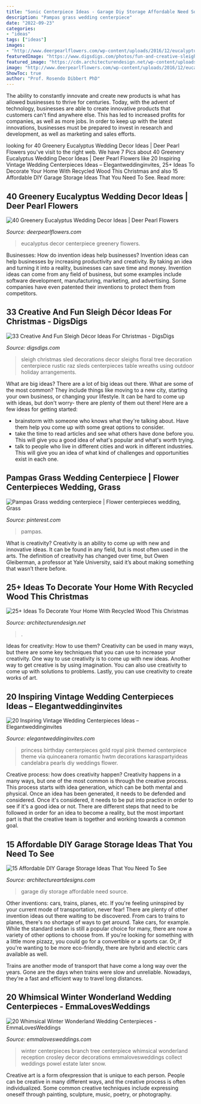 ```yaml
---
title: "Sonic Centerpiece Ideas - Garage Diy Storage Affordable Need Source"
description: "Pampas grass wedding centerpiece"
date: "2022-09-23"
categories:
- "ideas"
tags: ["ideas"]
images:
- "http://www.deerpearlflowers.com/wp-content/uploads/2016/12/eucalyptus-wedding-centerpiece-via-Jenny-Haas-Photography.jpg"
featuredImage: "https://www.digsdigs.com/photos/fun-and-creative-sleigh-decor-ideas-for-christmas-7-554x810.jpg"
featured_image: "https://cdn.architecturendesign.net/wp-content/uploads/2015/12/AD-Ideas-To-Decorate-Your-Home-With-Recycled-Wood-This-02.jpg"
image: "http://www.deerpearlflowers.com/wp-content/uploads/2016/12/eucalyptus-wedding-centerpiece-via-Jenny-Haas-Photography.jpg"
ShowToc: true
author: "Prof. Rosendo Dibbert PhD"
---
```



The ability to constantly innovate and create new products is what has allowed businesses to thrive for centuries. Today, with the advent of technology, businesses are able to create innovative products that customers can't find anywhere else. This has led to increased profits for companies, as well as more jobs. In order to keep up with the latest innovations, businesses must be prepared to invest in research and development, as well as marketing and sales efforts.

	

		
looking for 40 Greenery Eucalyptus Wedding Decor Ideas | Deer Pearl Flowers you've visit to the right web. We have 7 Pics about 40 Greenery Eucalyptus Wedding Decor Ideas | Deer Pearl Flowers like 20 Inspiring Vintage Wedding Centerpieces Ideas – Elegantweddinginvites, 25+ Ideas To Decorate Your Home With Recycled Wood This Christmas and also 15 Affordable DIY Garage Storage Ideas That You Need To See. Read more:
		
    
## 40 Greenery Eucalyptus Wedding Decor Ideas | Deer Pearl Flowers

<img loading=lazy src="http://www.deerpearlflowers.com/wp-content/uploads/2016/12/eucalyptus-wedding-centerpiece-via-Jenny-Haas-Photography.jpg" onerror="this.onerror=null;this.src='https://tse4.mm.bing.net/th?id=OIP.YeVz4c5zEGmPmZNLDWxRCgHaLH&amp;pid=15.1';" alt="40 Greenery Eucalyptus Wedding Decor Ideas | Deer Pearl Flowers">

_Source: deerpearlflowers.com_

>eucalyptus decor centerpiece greenery flowers. 

	

Businesses: How do invention ideas help businesses?
Invention ideas can help businesses by increasing productivity and creativity. By taking an idea and turning it into a reality, businesses can save time and money. Invention ideas can come from any field of business, but some examples include software development, manufacturing, marketing, and advertising. Some companies have even patented their inventions to protect them from competitors.

    
## 33 Creative And Fun Sleigh Décor Ideas For Christmas - DigsDigs

<img loading=lazy src="https://www.digsdigs.com/photos/fun-and-creative-sleigh-decor-ideas-for-christmas-7-554x810.jpg" onerror="this.onerror=null;this.src='https://tse4.mm.bing.net/th?id=OIP.vYEqB9hs0gfQOSQwOy-r4wHaK1&amp;pid=15.1';" alt="33 Creative And Fun Sleigh Décor Ideas For Christmas - DigsDigs">

_Source: digsdigs.com_

>sleigh christmas sled decorations decor sleighs floral tree decoration centerpiece rustic raz sleds centerpieces table wreaths using outdoor holiday arrangements. 

	

What are big ideas?
There are a lot of big ideas out there. What are some of the most common? They include things like moving to a new city, starting your own business, or changing your lifestyle. It can be hard to come up with ideas, but don't worry- there are plenty of them out there! Here are a few ideas for getting started: 
- brainstorm with someone who knows what they're talking about. Have them help you come up with some great options to consider. 
- take the time to read articles and see what others have done before you. This will give you a good idea of what's popular and what's worth trying. 
- talk to people who live in different cities and work in different industries. This will give you an idea of what kind of challenges and opportunities exist in each one.

    
## Pampas Grass Wedding Centerpiece | Flower Centerpieces Wedding, Grass

<img loading=lazy src="https://i.pinimg.com/736x/80/b2/7d/80b27db8fa1841a627c8045efdec38be.jpg" onerror="this.onerror=null;this.src='https://tse2.mm.bing.net/th?id=OIP.vkAD8GFxO3Tgm7EQNPKq5QHaLH&amp;pid=15.1';" alt="Pampas Grass wedding centerpiece | Flower centerpieces wedding, Grass">

_Source: pinterest.com_

>pampas. 

	

What is creativity?
Creativity is an ability to come up with new and innovative ideas. It can be found in any field, but is most often used in the arts. The definition of creativity has changed over time, but Owen Gleiberman, a professor at Yale University, said it’s about making something that wasn’t there before.

    
## 25+ Ideas To Decorate Your Home With Recycled Wood This Christmas

<img loading=lazy src="https://cdn.architecturendesign.net/wp-content/uploads/2015/12/AD-Ideas-To-Decorate-Your-Home-With-Recycled-Wood-This-02.jpg" onerror="this.onerror=null;this.src='https://tse3.mm.bing.net/th?id=OIP.oRYbCq6wh6aS-Dx9hv2pIQHaJ4&amp;pid=15.1';" alt="25+ Ideas To Decorate Your Home With Recycled Wood This Christmas">

_Source: architecturendesign.net_

>. 

	

Ideas for creativity: How to use them?
Creativity can be used in many ways, but there are some key techniques that you can use to increase your creativity. One way to use creativity is to come up with new ideas. Another way to get creative is by using imagination. You can also use creativity to come up with solutions to problems. Lastly, you can use creativity to create works of art.

    
## 20 Inspiring Vintage Wedding Centerpieces Ideas – Elegantweddinginvites

<img loading=lazy src="https://www.elegantweddinginvites.com/wedding-blog/wp-content/uploads/2016/07/romantic-vintage-wedding-centerpieces.jpg" onerror="this.onerror=null;this.src='https://tse1.mm.bing.net/th?id=OIP.EkVZbWR896JQgNU-Zzg83gHaLH&amp;pid=15.1';" alt="20 Inspiring Vintage Wedding Centerpieces Ideas – Elegantweddinginvites">

_Source: elegantweddinginvites.com_

>princess birthday centerpieces gold royal pink themed centerpiece theme via quinceanera romantic hwtm decorations karaspartyideas candelabra pearls diy weddings flower. 

	

Creative process: how does creativity happen?
Creativity happens in a many ways, but one of the most common is through the creative process. This process starts with idea generation, which can be both mental and physical. Once an idea has been generated, it needs to be defended and considered. Once it's considered, it needs to be put into practice in order to see if it's a good idea or not. There are different steps that need to be followed in order for an idea to become a reality, but the most important part is that the creative team is together and working towards a common goal.

    
## 15 Affordable DIY Garage Storage Ideas That You Need To See

<img loading=lazy src="https://www.architectureartdesigns.com/wp-content/uploads/2017/08/10-36-630x473.jpg" onerror="this.onerror=null;this.src='https://tse3.mm.bing.net/th?id=OIP.Cn51eCb1efNbqx71cmxfzwHaFj&amp;pid=15.1';" alt="15 Affordable DIY Garage Storage Ideas That You Need To See">

_Source: architectureartdesigns.com_

>garage diy storage affordable need source. 

	

Other inventions: cars, trains, planes, etc.
If you're feeling uninspired by your current mode of transportation, never fear! There are plenty of other invention ideas out there waiting to be discovered. From cars to trains to planes, there's no shortage of ways to get around.
Take cars, for example. While the standard sedan is still a popular choice for many, there are now a variety of other options to choose from. If you're looking for something with a little more pizazz, you could go for a convertible or a sports car. Or, if you're wanting to be more eco-friendly, there are hybrid and electric cars available as well.

Trains are another mode of transport that have come a long way over the years. Gone are the days when trains were slow and unreliable. Nowadays, they're a fast and efficient way to travel long distances.

    
## 20 Whimsical Winter Wonderland Wedding Centerpieces - EmmaLovesWeddings

<img loading=lazy src="http://emmalovesweddings.com/wp-content/uploads/2018/07/tree-branch-winter-wedding-centerpiece-ideas.jpg" onerror="this.onerror=null;this.src='https://tse3.mm.bing.net/th?id=OIP.yR7fh1_DCzOwkbX7j9nSJAHaLZ&amp;pid=15.1';" alt="20 Whimsical Winter Wonderland Wedding Centerpieces - EmmaLovesWeddings">

_Source: emmalovesweddings.com_

>winter centerpieces branch tree centerpiece whimsical wonderland reception crosley decor decorations emmalovesweddings collect weddings powel estate later snow. 

	

Creative art is a form ofexpression that is unique to each person. People can be creative in many different ways, and the creative process is often individualized. Some common creative techniques include expressing oneself through painting, sculpture, music, poetry, or photography.

